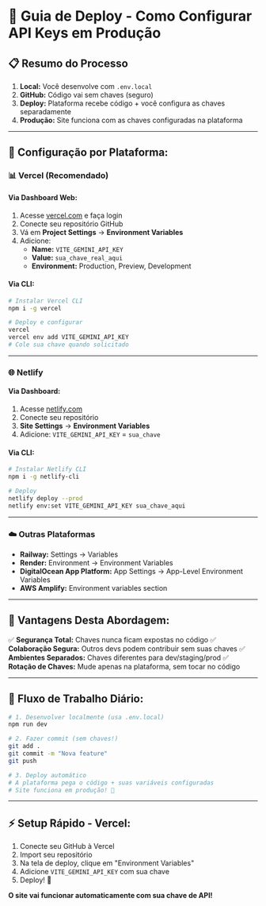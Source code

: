 # 🚀 Guia de Deploy - Como Configurar API Keys em Produção

## 📋 Resumo do Processo

1. **Local:** Você desenvolve com `.env.local`
2. **GitHub:** Código vai sem chaves (seguro)
3. **Deploy:** Plataforma recebe código + você configura as chaves separadamente
4. **Produção:** Site funciona com as chaves configuradas na plataforma

---

## 🔧 **Configuração por Plataforma:**

### 📊 **Vercel (Recomendado)**

#### Via Dashboard Web:
1. Acesse [vercel.com](https://vercel.com) e faça login
2. Conecte seu repositório GitHub
3. Vá em **Project Settings** → **Environment Variables**
4. Adicione:
   - **Name:** `VITE_GEMINI_API_KEY`
   - **Value:** `sua_chave_real_aqui`
   - **Environment:** Production, Preview, Development

#### Via CLI:
```bash
# Instalar Vercel CLI
npm i -g vercel

# Deploy e configurar
vercel
vercel env add VITE_GEMINI_API_KEY
# Cole sua chave quando solicitado
```

---

### 🌐 **Netlify**

#### Via Dashboard:
1. Acesse [netlify.com](https://netlify.com)
2. Conecte seu repositório
3. **Site Settings** → **Environment Variables**
4. Adicione: `VITE_GEMINI_API_KEY` = `sua_chave`

#### Via CLI:
```bash
# Instalar Netlify CLI
npm i -g netlify-cli

# Deploy
netlify deploy --prod
netlify env:set VITE_GEMINI_API_KEY sua_chave_aqui
```

---

### ☁️ **Outras Plataformas**

- **Railway:** Settings → Variables
- **Render:** Environment → Environment Variables  
- **DigitalOcean App Platform:** App Settings → App-Level Environment Variables
- **AWS Amplify:** Environment variables section

---

## 🔐 **Vantagens Desta Abordagem:**

✅ **Segurança Total:** Chaves nunca ficam expostas no código
✅ **Colaboração Segura:** Outros devs podem contribuir sem suas chaves
✅ **Ambientes Separados:** Chaves diferentes para dev/staging/prod
✅ **Rotação de Chaves:** Mude apenas na plataforma, sem tocar no código

---

## 🔄 **Fluxo de Trabalho Diário:**

```bash
# 1. Desenvolver localmente (usa .env.local)
npm run dev

# 2. Fazer commit (sem chaves!)
git add .
git commit -m "Nova feature"
git push

# 3. Deploy automático
# A plataforma pega o código + suas variáveis configuradas
# Site funciona em produção! 🎉
```

---

## ⚡ **Setup Rápido - Vercel:**

1. Conecte seu GitHub à Vercel
2. Import seu repositório
3. Na tela de deploy, clique em "Environment Variables"
4. Adicione `VITE_GEMINI_API_KEY` com sua chave
5. Deploy! 🚀

**O site vai funcionar automaticamente com sua chave de API!**
